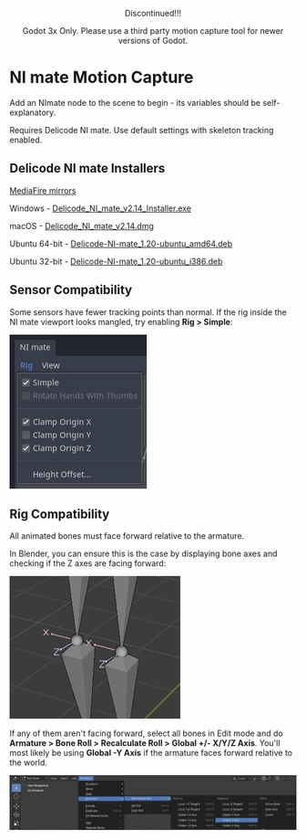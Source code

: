 <p align="center">Discontinued!!!</p>
<p align="center">Godot 3x Only. Please use a third party motion capture tool for newer versions of Godot.<p>

# NI mate Motion Capture

Add an NImate node to the scene to begin - its variables should be self-explanatory.

Requires Delicode NI mate. Use default settings with skeleton tracking enabled.

## Delicode NI mate Installers

[MediaFire mirrors](https://www.mediafire.com/folder/iyfsc8hfptirq/NI+mate+Installers)

Windows - [Delicode_NI_mate_v2.14_Installer.exe](https://github.com/Iron-Stag-Games/Godot-NI-mate-Motion-Capture/raw/master/ni_mate_installers/Delicode_NI_mate_v2.14_Installer.exe)

macOS - [Delicode_NI_mate_v2.14.dmg](https://github.com/Iron-Stag-Games/Godot-NI-mate-Motion-Capture/raw/master/ni_mate_installers/Delicode_NI_mate_v2.14.dmg)

Ubuntu 64-bit - [Delicode-NI-mate_1.20-ubuntu_amd64.deb](https://github.com/Iron-Stag-Games/Godot-NI-mate-Motion-Capture/raw/master/ni_mate_installers/Delicode-NI-mate_1.20-ubuntu_amd64.deb)

Ubuntu 32-bit - [Delicode-NI-mate_1.20-ubuntu_i386.deb](https://github.com/Iron-Stag-Games/Godot-NI-mate-Motion-Capture/raw/master/ni_mate_installers/Delicode-NI-mate_1.20-ubuntu_i386.deb)

## Sensor Compatibility

Some sensors have fewer tracking points than normal. If the rig inside the NI mate viewport looks mangled, try enabling **Rig > Simple**:

![](https://github.com/Iron-Stag-Games/Godot-NI-mate-Motion-Capture/blob/master/simple.png?raw=true)

## Rig Compatibility

All animated bones must face forward relative to the armature.

In Blender, you can ensure this is the case by displaying bone axes and checking if the Z axes are facing forward:

![](https://github.com/Iron-Stag-Games/Godot-NI-mate-Motion-Capture/blob/master/axes.png?raw=true)

If any of them aren't facing forward, select all bones in Edit mode and do **Armature > Bone Roll > Recalculate Roll > Global +/- X/Y/Z Axis**. You'll most likely be using **Global -Y Axis** if the armature faces forward relative to the world.

![](https://github.com/Iron-Stag-Games/Godot-NI-mate-Motion-Capture/blob/master/recalculate_roll.png?raw=true)
